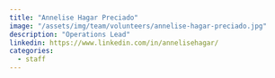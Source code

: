 ```yaml
---
title: "Annelise Hagar Preciado"
image: "/assets/img/team/volunteers/annelise-hagar-preciado.jpg"
description: "Operations Lead"
linkedin: https://www.linkedin.com/in/annelisehagar/
categories:
  - staff
---
```

